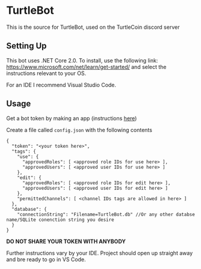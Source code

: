 TurtleBot
=========

This is the source for TurtleBot, used on the TurtleCoin discord server

## Setting Up

This bot uses .NET Core 2.0. To install, use the following link: https://www.microsoft.com/net/learn/get-started/ and select the instructions relevant to your OS.

For an IDE I recommend Visual Studio Code.

## Usage

Get a bot token by making an app (instructions [here](https://discord.foxbot.me/docs/guides/getting_started/intro.html))

Create a file called `config.json` with the following contents
```
{
  "token": "<your token here>",
  "tags": {
    "use": {
      "approvedRoles": [ <approved role IDs for use here> ],
      "approvedUsers": [ <approved user IDs for use here> ]
    },
    "edit": {
      "approvedRoles": [ <approved role IDs for edit here> ],
      "approvedUsers": [ <approved user IDs for edit here> ]
    },
	"permittedChannels": [ <channel IDs tags are allowed in here> ]
  },
  "database": {
    "connectionString": "Filename=TurtleBot.db" //Or any other databse name/SQLite conenction string you desire
  } 
}
```

**DO NOT SHARE YOUR TOKEN WITH ANYBODY**

Further instructions vary by your IDE. Project should open up straight away and bre ready to go in VS Code.
